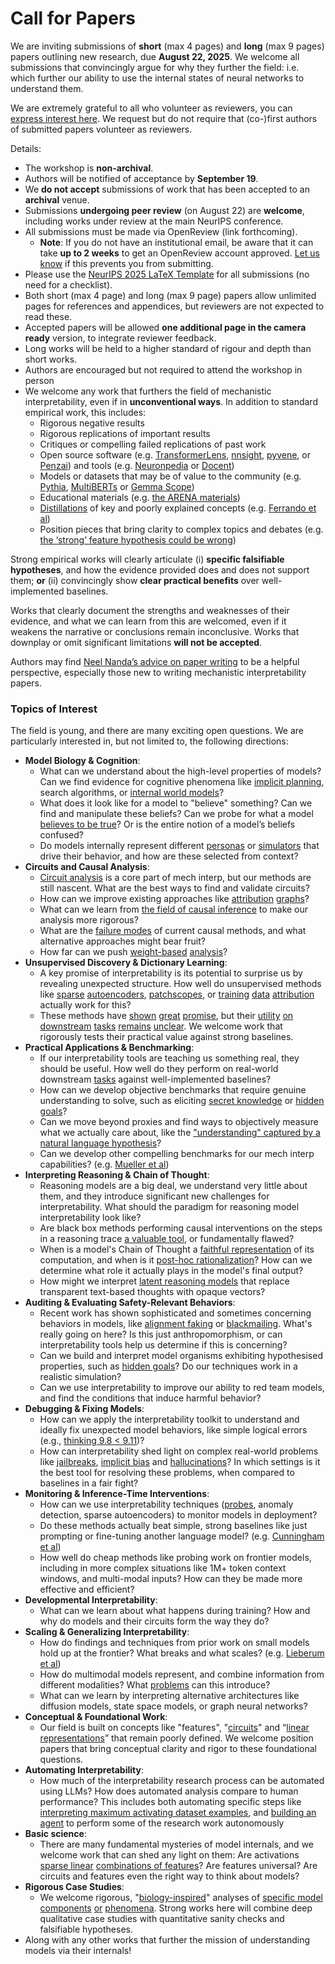 # Call for Papers
We are inviting submissions of **short** (max 4 pages) and **long** (max 9 pages) papers outlining new research, due **August 22, 2025**. We welcome all submissions that convincingly argue for why they further the field: i.e. which further our ability to use the internal states of neural networks to understand them. 

We are extremely grateful to all who volunteer as reviewers, you can [express interest here](https://www.google.com/url?q=https://docs.google.com/forms/d/e/1FAIpQLSdiw1SJllzoTz_nqzDTzTOGb9DV3W_truQyh-WvYj_QGIi7Mg/viewform?usp%3Ddialog&sa=D&source=editors&ust=1752854858041186&usg=AOvVaw1rrLJ_QVtBn90GzapN5IlQ). We request but do not require that (co-)first authors of submitted papers volunteer as reviewers. 

Details: 
* The workshop is **non-archival**.
* Authors will be notified of acceptance by **September 19**.
* We **do not accept** submissions of work that has been accepted to an **archival** venue.
* Submissions **undergoing peer review** (on August 22) are **welcome**, including works under review at the main NeurIPS conference.
* All submissions must be made via OpenReview (link forthcoming).
  * **Note**: If you do not have an institutional email, be aware that it can take **up to 2 weeks** to get an OpenReview account approved. [Let us know](mailto:neurips2025@mechinterpworkshop.com) if this prevents you from submitting.
* Please use the [NeurIPS 2025 LaTeX Template](https://www.google.com/url?q=https://media.neurips.cc/Conferences/NeurIPS2025/Styles.zip&sa=D&source=editors&ust=1752854858043563&usg=AOvVaw25iqpEWvjkuuAiMYu_a1kK) for all submissions (no need for a checklist).
* Both short (max 4 page) and long (max 9 page) papers allow unlimited pages for references and appendices, but reviewers are not expected to read these.
* Accepted papers will be allowed **one additional page in the camera ready** version, to integrate reviewer feedback.
* Long works will be held to a higher standard of rigour and depth than short works.
* Authors are encouraged but not required to attend the workshop in person
* We welcome any work that furthers the field of mechanistic interpretability, even if in **unconventional ways**. In addition to standard empirical work, this includes:
  * Rigorous negative results
  * Rigorous replications of important results
  * Critiques or compelling failed replications of past work
  * Open source software (e.g. [TransformerLens](https://www.google.com/url?q=https://github.com/neelnanda-io/TransformerLens&sa=D&source=editors&ust=1752854858045656&usg=AOvVaw33gJGHhPZYDyJKre4PjSJy), [nnsight](https://www.google.com/url?q=https://github.com/ndif-team/nnsight&sa=D&source=editors&ust=1752854858045795&usg=AOvVaw3LEhDGCEyscOJLqnuTudIy), [pyvene](https://www.google.com/url?q=https://github.com/stanfordnlp/pyvene/tree/main/pyvene/models/mlp&sa=D&source=editors&ust=1752854858045963&usg=AOvVaw1So8BIYv5Rr2ioD66Dd2NE), or [Penzai](https://www.google.com/url?q=https://github.com/google-deepmind/penzai&sa=D&source=editors&ust=1752854858046175&usg=AOvVaw2neD5K4if3yKbvRsDcd4Qe)) and tools (e.g. [Neuronpedia](https://www.google.com/url?q=http://neuronpedia.org&sa=D&source=editors&ust=1752854858046420&usg=AOvVaw2PfHqRxuYZm-Ge0P3EuzgA) or [Docent](https://www.google.com/url?q=https://transluce.org/introducing-docent&sa=D&source=editors&ust=1752854858046576&usg=AOvVaw0mM5JqPDr0tUqh9zRJF5Dn))
  * Models or datasets that may be of value to the community (e.g. [Pythia](https://www.google.com/url?q=https://arxiv.org/abs/2304.01373&sa=D&source=editors&ust=1752854858046905&usg=AOvVaw1_hZa_fg3hiT_J0-jvTs5C), [MultiBERTs](https://www.google.com/url?q=https://arxiv.org/abs/2106.16163&sa=D&source=editors&ust=1752854858047050&usg=AOvVaw2_gMzyc94QL7ZoflGEWcyC) or [Gemma Scope](https://www.google.com/url?q=https://arxiv.org/abs/2408.05147&sa=D&source=editors&ust=1752854858047158&usg=AOvVaw2GSp6twb_537Bdz4wdQvWQ))
  * Educational materials (e.g. [the ARENA materials](https://www.google.com/url?q=https://arena3-chapter1-transformer-interp.streamlit.app/&sa=D&source=editors&ust=1752854858047465&usg=AOvVaw3e3phtG_YuHteIGxwM_NrJ))
  * [Distillations](https://www.google.com/url?q=https://distill.pub/2017/research-debt/&sa=D&source=editors&ust=1752854858047655&usg=AOvVaw3_wkafHXa_uuqPf8h8LULy) of key and poorly explained concepts (e.g. [Ferrando et al](https://www.google.com/url?q=https://arxiv.org/abs/2405.00208&sa=D&source=editors&ust=1752854858047870&usg=AOvVaw0ghJcIzjm28pPggDWWJ73-))
  * Position pieces that bring clarity to complex topics and debates (e.g. [the ‘strong’ feature hypothesis could be wrong](https://www.google.com/url?q=https://www.alignmentforum.org/posts/tojtPCCRpKLSHBdpn/the-strong-feature-hypothesis-could-be-wrong&sa=D&source=editors&ust=1752854858048284&usg=AOvVaw00qumVkoq-jVSn2hgVJIwN))

Strong empirical works will clearly articulate (i) **specific falsifiable hypotheses**, and how the evidence provided does and does not support them; **or** (ii) convincingly show **clear practical benefits** over well-implemented baselines. 

Works that clearly document the strengths and weaknesses of their evidence, and what we can learn from this are welcomed, even if it weakens the narrative or conclusions remain inconclusive. Works that downplay or omit significant limitations **will not be accepted**. 

Authors may find [Neel Nanda’s advice on paper writing](https://www.google.com/url?q=https://www.alignmentforum.org/posts/eJGptPbbFPZGLpjsp/highly-opinionated-advice-on-how-to-write-ml-papers&sa=D&source=editors&ust=1752854858050075&usg=AOvVaw2XkuNu9S31sLEazzIbB-Q9) to be a helpful perspective, especially those new to writing mechanistic interpretability papers. 
### Topics of Interest
The field is young, and there are many exciting open questions. We are particularly interested in, but not limited to, the following directions: 
* **Model Biology & Cognition**:
  * What can we understand about the high-level properties of models? Can we find evidence for cognitive phenomena like [implicit planning](https://www.google.com/url?q=https://transformer-circuits.pub/2025/attribution-graphs/biology.html%23dives-poems&sa=D&source=editors&ust=1752854858051735&usg=AOvVaw1-teE7qRpx70maXSQmWNea), search algorithms, or [internal world models](https://www.google.com/url?q=https://arxiv.org/abs/2210.13382&sa=D&source=editors&ust=1752854858051939&usg=AOvVaw2fgzcDd-sZy9bp1iHSLR6I)?
  * What does it look like for a model to "believe" something? Can we find and manipulate these beliefs? Can we probe for what a model [believes to be true](https://www.google.com/url?q=https://arxiv.org/abs/2310.06824&sa=D&source=editors&ust=1752854858052369&usg=AOvVaw1PzpuFBdhBdaJvUkzY_f2T)? Or is the entire notion of a model’s beliefs confused?
  * Do models internally represent different [personas](https://www.google.com/url?q=https://arxiv.org/abs/2406.12094&sa=D&source=editors&ust=1752854858052708&usg=AOvVaw0sOe4BsovRfTe5rBTy44DN) or [simulators](https://www.google.com/url?q=https://www.nature.com/articles/s41586-023-06647-8&sa=D&source=editors&ust=1752854858052839&usg=AOvVaw1kQVU11vmX9McxCSJ4PMIy) that drive their behavior, and how are these selected from context?
* **Circuits and Causal Analysis**:
  * [Circuit analysis](https://www.google.com/url?q=https://distill.pub/2020/circuits/zoom-in/&sa=D&source=editors&ust=1752854858053297&usg=AOvVaw2-kvA0alTRPQeESqAfq5-Y) is a core part of mech interp, but our methods are still nascent. What are the best ways to find and validate circuits?
  * How can we improve existing approaches like [attribution](https://www.google.com/url?q=https://arxiv.org/abs/2406.11944&sa=D&source=editors&ust=1752854858053957&usg=AOvVaw1T5id1ouglCBG9s7dTTsS8) [graphs](https://www.google.com/url?q=https://transformer-circuits.pub/2025/attribution-graphs/methods.html&sa=D&source=editors&ust=1752854858054096&usg=AOvVaw18TGbJXX07KxVpkrjWOEFD)?
  * What can we learn from [the field of causal inference](https://www.google.com/url?q=https://arxiv.org/abs/2407.04690&sa=D&source=editors&ust=1752854858054341&usg=AOvVaw1Oq1TLfr-wmVeko0XOzVky) to make our analysis more rigorous?
  * What are the [failure modes](https://www.google.com/url?q=https://arxiv.org/abs/2307.15771&sa=D&source=editors&ust=1752854858054588&usg=AOvVaw1DYA9vyWKucd9smWk600t7) of current causal methods, and what alternative approaches might bear fruit?
  * How far can we push [weight-based](https://www.google.com/url?q=https://arxiv.org/abs/2301.05217&sa=D&source=editors&ust=1752854858054949&usg=AOvVaw3ITJ0mhWJBa9H-0s7oAKth) [analysis](https://www.google.com/url?q=https://arxiv.org/abs/2410.08417&sa=D&source=editors&ust=1752854858055045&usg=AOvVaw3nOVo42gH9sB0L9229cC0B)?
* **Unsupervised Discovery & Dictionary Learning**:
  * A key promise of interpretability is its potential to surprise us by revealing unexpected structure. How well do unsupervised methods like [sparse](https://www.google.com/url?q=https://arxiv.org/abs/2103.15949&sa=D&source=editors&ust=1752854858055738&usg=AOvVaw1DJoVB2XPnn0h-Wcc5OFvW) [autoencoders](https://www.google.com/url?q=https://transformer-circuits.pub/2023/monosemantic-features&sa=D&source=editors&ust=1752854858055898&usg=AOvVaw1OLp1IsuuIYENvDB47J8Q-), [patch](https://www.google.com/url?q=https://arxiv.org/abs/2401.06102&sa=D&source=editors&ust=1752854858056024&usg=AOvVaw2FWJWGD9CFnnm7EYlLtu8K)[scopes](https://www.google.com/url?q=https://arxiv.org/abs/2403.10949v2&sa=D&source=editors&ust=1752854858056101&usg=AOvVaw0VXeq8CRbpaPdSdIE81RlP), or [training](https://www.google.com/url?q=https://proceedings.mlr.press/v70/koh17a?ref%3Dhttps://githubhelp.com&sa=D&source=editors&ust=1752854858056233&usg=AOvVaw3jVOUYd63lbiprCkeanC7K) [data](https://www.google.com/url?q=https://arxiv.org/abs/2308.03296&sa=D&source=editors&ust=1752854858056357&usg=AOvVaw0KwL6GtaMrj_TO6ba_oQwi) [attribution](https://www.google.com/url?q=https://arxiv.org/abs/2205.11482&sa=D&source=editors&ust=1752854858056470&usg=AOvVaw2beI5tzbObMoGohbRkPPIQ) actually work for this?
  * These methods have [shown](https://www.google.com/url?q=https://transformer-circuits.pub/2024/scaling-monosemanticity/index.html&sa=D&source=editors&ust=1752854858056792&usg=AOvVaw25KRKEt6QnY9cvYaRt7Lnv) [great](https://www.google.com/url?q=https://transformer-circuits.pub/2025/attribution-graphs/biology.html&sa=D&source=editors&ust=1752854858056919&usg=AOvVaw19hj7tyOwc73KcrGOyS07z) [promise](https://www.google.com/url?q=https://arxiv.org/abs/2503.10965&sa=D&source=editors&ust=1752854858057015&usg=AOvVaw2GbA13B1e8Cz5TfCsQ7Trv), but their [utility](https://www.google.com/url?q=https://arxiv.org/abs/2502.16681&sa=D&source=editors&ust=1752854858057122&usg=AOvVaw0037tJx2TsujE2jf2lf5wX) [on](https://www.google.com/url?q=https://www.tilderesearch.com/blog/sieve&sa=D&source=editors&ust=1752854858057212&usg=AOvVaw3C5k81aupSPtS6RGVOSPQ5) [downstream](https://www.google.com/url?q=https://arxiv.org/abs/2501.17148&sa=D&source=editors&ust=1752854858057306&usg=AOvVaw0TIdS7oMmeAh0l-yYE1Kaq) [tasks](https://www.google.com/url?q=https://transformer-circuits.pub/2024/features-as-classifiers/index.html&sa=D&source=editors&ust=1752854858057419&usg=AOvVaw1h7Uss0Nq3Ddr0E0QAb93U) [remains](https://www.google.com/url?q=https://arxiv.org/abs/2502.04382&sa=D&source=editors&ust=1752854858057532&usg=AOvVaw2oqkExeqX8O9oNQIGBurKc) [unclear](https://www.google.com/url?q=https://www.alignmentforum.org/posts/4uXCAJNuPKtKBsi28/negative-results-for-saes-on-downstream-tasks&sa=D&source=editors&ust=1752854858057812&usg=AOvVaw05TLQCGmQ40ITfsoeOgLtE). We welcome work that rigorously tests their practical value against strong baselines.
* **Practical Applications & Benchmarking**:
  * If our interpretability tools are teaching us something real, they should be useful. How well do they perform on real-world downstream [tasks](https://www.google.com/url?q=https://www.lesswrong.com/posts/wGRnzCFcowRCrpX4Y/downstream-applications-as-validation-of-interpretability&sa=D&source=editors&ust=1752854858058743&usg=AOvVaw34eE4EVBLhB0rShqLI9qX8) against well-implemented baselines?
  * How can we develop objective benchmarks that require genuine understanding to solve, such as eliciting [secret knowledge](https://www.google.com/url?q=https://arxiv.org/abs/2505.14352&sa=D&source=editors&ust=1752854858059162&usg=AOvVaw3RrKp39-eRifwzcg-BZ8Lg) or [hidden goals](https://www.google.com/url?q=https://arxiv.org/abs/2503.10965&sa=D&source=editors&ust=1752854858059315&usg=AOvVaw1YYU9gWztuMgPdGSqjJXTt)?
  * Can we move beyond proxies and find ways to objectively measure what we actually care about, like the ["understanding" captured by a natural language hypothesis](https://www.google.com/url?q=https://arxiv.org/abs/2502.04382&sa=D&source=editors&ust=1752854858059793&usg=AOvVaw3Yu_xp1QW54PjK0DrfxzZ7)?
  * Can we develop other compelling benchmarks for our mech interp capabilities? (e.g. [Mueller et al](https://www.google.com/url?q=https://arxiv.org/abs/2504.13151&sa=D&source=editors&ust=1752854858060141&usg=AOvVaw1Ob-jn8XrLoJ5MhQMfqIa-))
* **Interpreting Reasoning & Chain of Thought**:
  * Reasoning models are a big deal, we understand very little about them, and they introduce significant new challenges for interpretability. What should the paradigm for reasoning model interpretability look like?
  * Are black box methods performing causal interventions on the steps in a reasoning trace [a valuable tool](https://www.google.com/url?q=https://arxiv.org/abs/2506.19143&sa=D&source=editors&ust=1752854858061219&usg=AOvVaw13NiW0iqUcVGa2j3rgdJup), or fundamentally flawed?
  * When is a model's Chain of Thought a [faithful representation](https://www.google.com/url?q=https://arxiv.org/abs/2305.04388&sa=D&source=editors&ust=1752854858061568&usg=AOvVaw0Gm-0dMV5GjssFrL_bnHTs) of its computation, and when is it [post-hoc rationalization](https://www.google.com/url?q=https://arxiv.org/abs/2503.08679&sa=D&source=editors&ust=1752854858061780&usg=AOvVaw3XhPvnTC9g_Mre3ZAqSyTQ)? How can we determine what role it actually plays in the model's final output?
  * How might we interpret [latent reasoning models](https://www.google.com/url?q=https://arxiv.org/abs/2412.06769&sa=D&source=editors&ust=1752854858062151&usg=AOvVaw0GEdZwJm6IcsJWpjFYbPao) that replace transparent text-based thoughts with opaque vectors?
* **Auditing & Evaluating Safety-Relevant Behaviors**:
  * Recent work has shown sophisticated and sometimes concerning behaviors in models, like [alignment faking](https://www.google.com/url?q=https://arxiv.org/abs/2412.14093&sa=D&source=editors&ust=1752854858062890&usg=AOvVaw1m9xCnDs3ymtAMIT7c9gsF) or [blackmailing](https://www.google.com/url?q=https://www.anthropic.com/research/agentic-misalignment&sa=D&source=editors&ust=1752854858063024&usg=AOvVaw14cyihJq4-zX1NQlXO_I-h). What's really going on here? Is this just anthropomorphism, or can interpretability tools help us determine if this is concerning?
  * Can we build and interpret model organisms exhibiting hypothesised properties, such as [hidden goals](https://www.google.com/url?q=https://arxiv.org/abs/2503.10965&sa=D&source=editors&ust=1752854858063580&usg=AOvVaw0VD5O5Jia_-tXx6l-PXPI2)? Do our techniques work in a realistic simulation?
  * Can we use interpretability to improve our ability to red team models, and find the conditions that induce harmful behavior?
* **Debugging & Fixing Models**:
  * How can we apply the interpretability toolkit to understand and ideally fix unexpected model behaviors, like simple logical errors (e.g., [thinking 9.8 < 9.11](https://www.google.com/url?q=https://transluce.org/observability-interface&sa=D&source=editors&ust=1752854858064559&usg=AOvVaw2Xz4p2AO7iCk_vzuw2XG8y))?
  * How can interpretability shed light on complex real-world problems like [jailbreaks](https://www.google.com/url?q=https://transformer-circuits.pub/2025/attribution-graphs/biology.html%23dives-jailbreak&sa=D&source=editors&ust=1752854858064912&usg=AOvVaw13TaX-2tU4HRDhkAuYz5Sm), [implicit bias](https://www.google.com/url?q=https://arxiv.org/abs/2506.10922&sa=D&source=editors&ust=1752854858065045&usg=AOvVaw3vy735ok1Y-VWnL_sDU3M_) and [hallucinations](https://www.google.com/url?q=https://arxiv.org/abs/2411.14257&sa=D&source=editors&ust=1752854858065171&usg=AOvVaw1ukjm-iIjNwJJ-DHlXbAbS)? In which settings is it the best tool for resolving these problems, when compared to baselines in a fair fight?
* **Monitoring & Inference-Time Interventions**:
  * How can we use interpretability techniques ([probes](https://www.google.com/url?q=https://arxiv.org/abs/2102.12452&sa=D&source=editors&ust=1752854858065846&usg=AOvVaw1g5Eepwqz5506mwruNFUQI), anomaly detection, sparse autoencoders) to monitor models in deployment?
  * Do these methods actually beat simple, strong baselines like just prompting or fine-tuning another language model? (e.g. [Cunningham et al](https://www.google.com/url?q=https://alignment.anthropic.com/2025/cheap-monitors/&sa=D&source=editors&ust=1752854858066409&usg=AOvVaw0KCFJGGayb3eQkORtof-i6))
  * How well do cheap methods like probing work on frontier models, including in more complex situations like 1M+ token context windows, and multi-modal inputs? How can they be made more effective and efficient?
* **Developmental Interpretability**:
  * What can we learn about what happens during training? How and why do models and their circuits form the way they do?
* **Scaling & Generalizing Interpretability**:
  * How do findings and techniques from prior work on small models hold up at the frontier? What breaks and what scales? (e.g. [Lieberum et al](https://www.google.com/url?q=https://arxiv.org/abs/2307.09458&sa=D&source=editors&ust=1752854858067856&usg=AOvVaw3fRYFUF_AcqPdLg4OwbjeY))
  * How do multimodal models represent, and combine information from different modalities? What [problems](https://www.google.com/url?q=https://openreview.net/pdf?id%3DVUhRdZp8ke&sa=D&source=editors&ust=1752854858068188&usg=AOvVaw1nQax1S9l73v2kE-U1a3v2) can this introduce?
  * What can we learn by interpreting alternative architectures like diffusion models, state space models, or graph neural networks?
* **Conceptual & Foundational Work**:
  * Our field is built on concepts like "features", "[circuits](https://www.google.com/url?q=https://distill.pub/2020/circuits/zoom-in/&sa=D&source=editors&ust=1752854858068927&usg=AOvVaw0uK5oqx8oWF4Usj5MIMhpz)" and “[linear representations](https://www.google.com/url?q=https://transformer-circuits.pub/2024/july-update/index.html%23linear-representations&sa=D&source=editors&ust=1752854858069113&usg=AOvVaw3-4L54sK6O8tZpd3aWOmKR)” that remain poorly defined. We welcome position papers that bring conceptual clarity and rigor to these foundational questions.
* **Automating Interpretability**:
  * How much of the interpretability research process can be automated using LLMs? How does automated analysis compare to human performance? This includes both automating specific steps like [interpreting maximum activating dataset examples](https://www.google.com/url?q=https://openaipublic.blob.core.windows.net/neuron-explainer/paper/index.html&sa=D&source=editors&ust=1752854858070094&usg=AOvVaw1VH9hR5r3VptsHuWR4D_JL), and [building an agent](https://www.google.com/url?q=https://arxiv.org/abs/2404.14394&sa=D&source=editors&ust=1752854858070234&usg=AOvVaw1UjYqNTKj3mTZLdt_o4j6L) to perform some of the research work autonomously
* **Basic science**:
  * There are many fundamental mysteries of model internals, and we welcome work that can shed any light on them: Are activations [sparse linear](https://www.google.com/url?q=https://arxiv.org/abs/1601.03764&sa=D&source=editors&ust=1752854858070878&usg=AOvVaw1DXhmIXacqLpGNMa1AgUKE) [combinations of features](https://www.google.com/url?q=https://transformer-circuits.pub/2022/toy_model/index.html&sa=D&source=editors&ust=1752854858071039&usg=AOvVaw3qmgr92aT8a5-ADiKTI6qf)? Are features universal? Are circuits and features even the right way to think about models?
* **Rigorous Case Studies**:
  * We welcome rigorous, "[biology-inspired](https://www.google.com/url?q=https://distill.pub/2020/circuits/curve-circuits/&sa=D&source=editors&ust=1752854858071609&usg=AOvVaw3uLJ_Mff6yH_Xad8vJLvGO)" analyses of [specific model](https://www.google.com/url?q=https://arxiv.org/abs/2310.04625&sa=D&source=editors&ust=1752854858071752&usg=AOvVaw2gUvt2kR9E0ngzvKndGrh7) [components](https://www.google.com/url?q=https://transformer-circuits.pub/2024/scaling-monosemanticity/index.html&sa=D&source=editors&ust=1752854858071928&usg=AOvVaw2cyC_tiZMfLSmRXizFz3bl) [or](https://www.google.com/url?q=https://arxiv.org/abs/2305.01610&sa=D&source=editors&ust=1752854858072019&usg=AOvVaw3NVfg7mbeAvyNgzK0MhqZg) [phenomena](https://www.google.com/url?q=https://arxiv.org/abs/2306.09346&sa=D&source=editors&ust=1752854858072119&usg=AOvVaw3FDCeIqtKd4icdPBnvhGzR). Strong works here will combine deep qualitative case studies with quantitative sanity checks and falsifiable hypotheses.
* Along with any other works that further the mission of understanding models via their internals!
